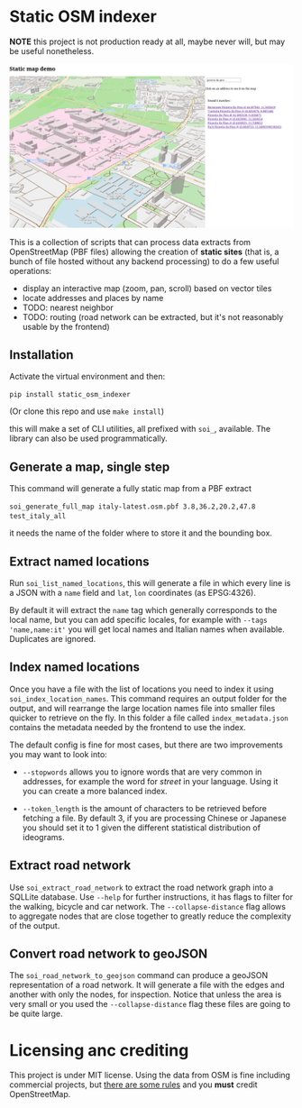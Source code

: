 # Static OSM indexer

__NOTE__ this project is not production ready at all, maybe never will, but may be useful nonetheless.

![screenshot of a map created with this tool](screenshot.png)

This is a collection of scripts that can process data extracts from OpenStreetMap (PBF files) allowing the creation of __static sites__ (that is, a bunch of file hosted without any backend processing) to do a few useful operations:

* display an interactive map (zoom, pan, scroll) based on vector tiles
* locate addresses and places by name
* TODO: nearest neighbor
* TODO: routing (road network can be extracted, but it's not reasonably usable by the frontend)

## Installation

Activate the virtual environment and then:

```pip install static_osm_indexer```

(Or clone this repo and use `make install`)


this will make a set of CLI utilities, all prefixed with `soi_`, available. The library can also be used programmatically.

## Generate a map, single step

This command will generate a fully static map from a PBF extract

```soi_generate_full_map italy-latest.osm.pbf 3.8,36.2,20.2,47.8 test_italy_all```

it needs the name of the folder where to store it and the bounding box.

## Extract named locations

Run `soi_list_named_locations`, this will generate a file in which every line is a JSON with a `name` field and `lat`, `lon` coordinates (as EPSG:4326).

By default it will extract the `name` tag which generally corresponds to the local name, but you can add specific locales, for example with `--tags 'name,name:it'` you will get local names and Italian names when available. Duplicates are ignored.

## Index named locations

Once you have a file with the list of locations you need to index it using `soi_index_location_names`. This command requires an output folder for the output, and will rearrange the large location names file into smaller files quicker to retrieve on the fly. In this folder a file called `index_metadata.json` contains the metadata needed by the frontend to use the index.

The default config is fine for most cases, but there are two improvements you may want to look into:

* `--stopwords` allows you to ignore words that are very common in addresses, for example the word for *street* in your language. Using it you can create a more balanced index.

* `--token_length` is the amount of characters to be retrieved before fetching a file. By default 3, if you are processing Chinese or Japanese you should set it to 1 given the different statistical distribution of ideograms.

## Extract road network

Use `soi_extract_road_network` to extract the road network graph into a SQLLite database. Use `--help` for further instructions, it has flags to filter for the walking, bicycle and car network. The `--collapse-distance` flag allows to aggregate nodes that are close together to greatly reduce the complexity of the output.

## Convert road network to geoJSON

The `soi_road_network_to_geojson` command can produce a geoJSON representation of a road network. It will generate a file with the edges and another with only the nodes, for inspection. Notice that unless the area is very small or you used the `--collapse-distance` flag these files are going to be quite large.

# Licensing anc crediting

This project is under MIT license. Using the data from OSM is fine including commercial projects, but [there are some rules](https://www.openstreetmap.org/copyright) and you __must__ credit OpenStreetMap.